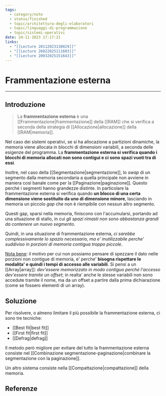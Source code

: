 ```yaml
---
tags:
  - category/note
  - status/finished
  - topic/architettura-degli-elaboratori
  - topic/linguaggi-di-programmazione
  - topic/sistemi-operativi
date: 24-11-2023 17:17:21
links:
  - "[[Lecture 20112023130829]]"
  - "[[Lecture 26022025111603]]"
  - "[[Lecture 20032025151643]]"
---
```

# Frammentazione esterna
---
## Introduzione
> La **frammentazione esterna** è una [[Frammentazione|frammentazione]] della [[RAM]] che si verifica a seconda della strategia di [[Allocazione|allocazione]] della [[RAM|memoria]].

Nel caso dei sistemi operativi, se si ha allocazione a partizioni dinamiche, la memoria viene allocata in blocchi di dimensioni variabili, a seconda delle esigenze del programma. La **frammentazione esterna si verifica quando i blocchi di memoria allocati non sono contigui e ci sono spazi vuoti tra di essi**.

Inoltre, nel caso della [[Segmentazione|segmentazione]], lo _swap_ di un segmento dalla memoria secondaria a quella principale non avviene in maniera così banale come per la [[Paginazione|paginazione]]. Questo perché i segmenti hanno grandezze distinte. In particolare la frammentazione esterna si verifica quando **un blocco di una certa dimensione viene sostituito da uno di dimensione minore**, lasciando in memoria un piccolo _gap_ che non è riempibile con nessun altro segmento.

Questi gap, sparsi nella memoria, finiscono con l'accumularsi, portando ad una situazione di stallo, in cui _gli spazi rimasti non sono abbastanza grandi da contenere un nuovo segmento_.

Quindi, in una situazione di frammentazione esterna, _ci sarebbe complessivamente lo spazio necessario, ma e' inutilizzabile perche' suddiviso in porzioni di memoria contigua troppo piccole_.

<u>Nota bene</u>: il motivo per cui non possiamo pensare di spezzare il dato nelle porzioni non contigue di memoria, e' perche' **bisogna rispettare le modalita' e quindi i tempi di accesso alle variabili**. Si pensi a un [[Array|array]]: _dev'essere memorizzato in modo contiguo perché l'accesso dev'essere tramite un offset_; in realta' anche le stesse variabili non sono accedute tramite il nome, ma da un offset a partire dalla prima dichiarazione (come se fossero elementi di un array).

## Soluzione
Per risolvere, o almeno limitare il più possibile la frammentazione esterna, ci sono tre tecniche:
- [[Best fit|best fit]]
- [[First fit|first fit]]
- [[Defrag|defrag]]

Il metodo però migliore per evitare del tutto la frammentazione esterna consiste nel [[Combinazione segmentazione-paginazione|combinare la segmentazione con la paginazione]].

Un altro sistema consiste nella [[Compattazione|compattazione]] della memoria.

## Referenze